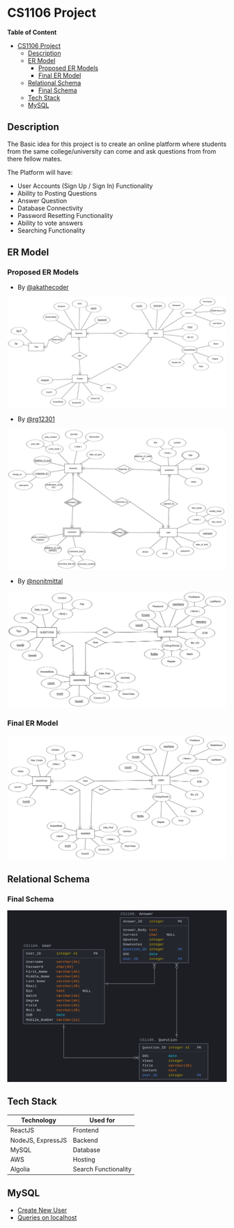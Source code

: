 # CS1106 Project

**Table of Content**

- [CS1106 Project](#cs1106-project)
  - [Description](#description)
  - [ER Model](#er-model)
    - [Proposed ER Models](#proposed-er-models)
    - [Final ER Model](#final-er-model)
  - [Relational Schema](#relational-schema)
    - [Final Schema](#final-schema)
  - [Tech Stack](#tech-stack)
  - [MySQL](#mysql)

## Description

The Basic idea for this project is to create an online platform where students from the same college/university can come and ask questions from from there fellow mates.

The Platform will have:

- User Accounts (Sign Up / Sign In) Functionality
- Ability to Posting Questions
- Answer Question
- Database Connectivity
- Password Resetting Functionality
- Ability to vote answers
- Searching Functionality

## ER Model

### Proposed ER Models

- By [@akathecoder](https://github.com/akathecoder)

![Proposed ER Model by @akathecoder](</ER%20Model/ER%20Model%20(Proposed%20-%20Sparsh).png>)

- By [@rg12301](https://github.com/rg12301)

![Proposed ER Model by @rg12301](</ER%20Model/ER%20Model%20(Proposed%20-%20Raghav).png>)

- By [@nonitmittal](https://github.com/nonitmittal)

![Proposed ER Model by @nonitmittal](</ER%20Model/ER%20Model%20(Proposed%20-%20Nonit).png>)

### Final ER Model

![Final ER Model](/ER%20Model/ER%20Model%20-%20Final.png)

## Relational Schema

### Final Schema

![Final Relational Schema](/Relational%20Schema/Final%20Schema.png)

## Tech Stack

| Technology        | Used for             |
| ----------------- | -------------------- |
| ReactJS           | Frontend             |
| NodeJS, ExpressJS | Backend              |
| MySQL             | Database             |
| AWS               | Hosting              |
| Algolia           | Search Functionality |

## MySQL

- [Create New User](MySQL/MySQL_New_User.md)
- [Queries on localhost](MySQL/localhost@akathecoder.md)
